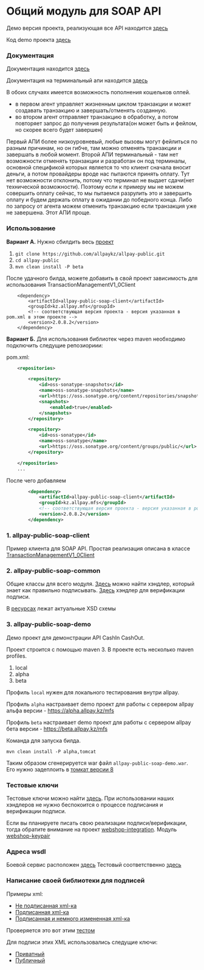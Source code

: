 # Общий модуль для SOAP API

Демо версия проекта, реализующая все API находится [здесь](http://beta.allpay.kz/allpay-public-soap-demo)

Код demo проекта [здесь](https://github.com/allpaykz/allpay-public/tree/develop/allpay-public-soap/allpay-public-soap-demo)

### Документация

Документация находится [здесь](https://github.com/allpaykz/documentation/tree/master/public-soap-integration)

Документация на терминальный апи находится [здесь](TerminalPayment.md)

В обоих случаях имеется возможность пополнения кошельков олпей.

 - в первом агент управляет жизненным циклом транзакции и может создавать транзакцию и завершать/отменять созданную.
 - во втором агент отправляет транзакцию в обработку, а потом повторяет запрос до получения результата(он может быть и фейлом, но скорее всего будет завершен)

Первый АПИ более низкоуровневый, любые вызовы могут фейлиться по разным причинам, но он гибче, там можно отменять транзакции и завершать в любой момент.
Второй АПИ терминальный - там нет возможности отменять транзакции и разработан он под терминалы, основной спецификой которых является то что клиент сначала вносит деньги, а потом провайдеры вроде нас пытаются принять оплату. Тут нет возможности отклонить, потому что терминал не выдает сдачи(нет технической возможности). Поэтому если к примеру мы не можем совершить оплату сейчас, то мы пытаемся разрулить это и завершить оплату и будем держать оплату в ожидании до победного конца. Либо по запросу от агента можем отменить транзакцию если транзакция уже не завершена. Этот АПИ проще.

### Использование

**Вариант А.** Нужно сбилдить весь [проект](https://github.com/allpaykz/allpay-public)

1. `git clone https://github.com/allpaykz/allpay-public.git`
2. `cd allpay-public`
3. `mvn clean install -P beta`

После удачного билда, можете добавить в свой проект зависимость для использования TransactionManagementV1_0Client

        <dependency>
            <artifactId>allpay-public-soap-client</artifactId>
            <groupId>kz.allpay.mfs</groupId>
            <!-- соответствующая версия проекта - версия указанная в pom.xml в этом проекте -->
            <version>2.0.8.2</version>
        </dependency>

**Вариант Б.** Для использования библиотек через maven необходимо подключить следущие репозиориии:

pom.xml:
```xml
    <repositories>

        <repository>
            <id>oss-sonatype-snapshots</id>
            <name>oss-sonatype-snapshots</name>
            <url>https://oss.sonatype.org/content/repositories/snapshots/</url>
            <snapshots>
                <enabled>true</enabled>
            </snapshots>
        </repository>

        <repository>
            <id>oss-sonatype</id>
            <name>oss-sonatype</name>
            <url>https://oss.sonatype.org/content/groups/public/</url>
        </repository>

    </repositories>
    ...
```

После чего добавляем

```xml
        <dependency>
            <artifactId>allpay-public-soap-client</artifactId>
            <groupId>kz.allpay.mfs</groupId>
            <!-- соответствующая версия проекта - версия указанная в pom.xml в этом проекте -->
            <version>2.0.8.2</version>
        </dependency>
```

### 1. allpay-public-soap-client

Пример клиента для SOAP API. Простая реализация описана в классе [TransactionManagementV1_0Client](https://github.com/allpaykz/allpay-public/blob/develop/allpay-public-soap/allpay-public-soap-client/src/main/java/kz/allpay/mfs/ws/soap/v1_0/TransactionManagementV1_0Client.java)

### 2. allpay-public-soap-common

Общие классы для всего модуля. [Здесь](https://github.com/allpaykz/allpay-public/blob/develop/allpay-public-soap/allpay-public-soap-common/src/main/java/kz/allpay/mfs/ws/soap/handlers/SecuritySoapHandlerClient.java) можно найти хэндлер, который знает как правильно подписывать. [Здесь](https://github.com/allpaykz/allpay-public/blob/develop/allpay-public-soap/allpay-public-soap-common/src/main/java/kz/allpay/mfs/ws/soap/handlers/SecuritySoapHandlerServer.java) хэндлер для верификации подписи.

В [ресурсах](https://github.com/allpaykz/allpay-public/tree/develop/allpay-public-soap/allpay-public-soap-common/src/main/resources/xsds/v1_0) лежат актуальные XSD схемы


### 3. allpay-public-soap-demo

Демо проект для демонстрации API CashIn CashOut.

Проект строится с помощью maven 3. В проекте есть несколько maven profiles.

1. local
2. alpha
3. beta

Профиль `local` нужен для локального тестирования внутри allpay.

Профиль `alpha` настраивает demo проект для работы с сервером  allpay альфа версии - https://alpha.allpay.kz/mfs

Профиль `beta` настраивает demo проект для работы с сервером  allpay бета версии - https://beta.allpay.kz/mfs

Команда для запуска билда.

`mvn clean install -P alpha,tomcat`

Таким образом сгенерируется war файл `allpay-public-soap-demo.war`. Его нужно задеплоить в [томкат версии 8](https://tomcat.apache.org/download-80.cgi)

### Тестовые ключи

Тестовые ключи можно найти [здесь](https://github.com/allpaykz/allpay-public/tree/develop/webshop-integration/webshop-integration-keypair/src/main/resources/mockKeys). При использовании наших хэндлеров не нужно беспокоится о процессе подписания и верификации подписи.

Если вы планируете писать свою реализации подписи/верификации, тогда обратите внимание на проект [webshop-integration](https://github.com/allpaykz/allpay-public/tree/master/webshop-integration). Модуль [webshop-keypair](https://github.com/allpaykz/allpay-public/tree/master/webshop-integration/webshop-integration-keypair)

### Адреса wsdl

Боевой сервис расположен [здесь](http://mfs.allpay.kz/allpay-public-soap/transaction-management/v1.0?wsdl)
Тестовый соответственно [здесь](http://beta.allpay.kz/allpay-public-soap/transaction-management/v1.0?wsdl)

### Написание своей библиотеки для подписей

Примеры xml:

 - [Не подписанная xml-ка](https://github.com/allpaykz/allpay-public/blob/develop/webshop-integration/webshop-integration-keypair/src/test/resources/soap-messages/getTransactionRequest-1-not-signed.xml)
 - [Подписанная xml-ка](https://github.com/allpaykz/allpay-public/blob/develop/webshop-integration/webshop-integration-keypair/src/test/resources/soap-messages/getTransactionRequest-1.xml)
 - [Подписанная и немного измененная xml-ка](https://github.com/allpaykz/allpay-public/blob/develop/webshop-integration/webshop-integration-keypair/src/test/resources/soap-messages/getTransactionRequest-1-formatted-same-signature.xml)

Проверяется это вот этим [тестом](https://github.com/allpaykz/allpay-public/blob/develop/webshop-integration/webshop-integration-keypair/src/test/java/kz/allpay/mfs/webshop/signature/SignatureServiceSoapImplTest.java)

Для подписи этих XML использовались следущие ключи:

 - [Приватный](https://github.com/allpaykz/allpay-public/blob/develop/webshop-integration/webshop-integration-keypair/src/main/resources/mockKeys/TEST.priv.pem)
 - [Публичный](https://github.com/allpaykz/allpay-public/blob/develop/webshop-integration/webshop-integration-keypair/src/main/resources/mockKeys/TEST.pub.pem)
